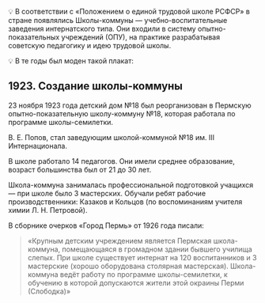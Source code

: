 💡 В соответствии с «Положением о единой трудовой школе РСФСР» в стране появлялись Школы-коммуны — учебно-воспитательные заведения интернатского типа. Они входили в систему опытно-показательных учреждений (ОПУ), на практике разрабатывая советскую педагогику и идею трудовой школы.

💡 В те годы был моден такой плакат:

## 1923. Создание школы-коммуны

23 ноября 1923 года детский дом №18 был реорганизован в Пермскую опытно-показательную школу-коммуну №18, которая работала по программе школы-семилетки.

В. Е. Попов, стал заведующим школой-коммуной №18 им. III Интернационала.

В школе работало 14 педагогов. Они имели среднее образование, возраст большинства был от 21 до 30 лет.

Школа-коммуна занималась профессиональной подготовкой учащихся — при школе было 3 мастерских. Обучали ребят рабочие производственники: Казаков и Кольцов (по воспоминаниям учителя химии Л. Н. Петровой). 

В сборнике очерков «Город Пермь» от 1926 года писали:

> «Крупным детским учреждением является Пермская школа-коммуна, помещающаяся в громадном здании бывшего училища слепых. При школе существует интернат на 120 воспитанников и 3 мастерские (хорошо оборудована столярная мастерская). Школа-коммуна ведёт работу по программе школы-семилетки, к обучению в которой допускаются жители этой окраины Перми (Слободка)»